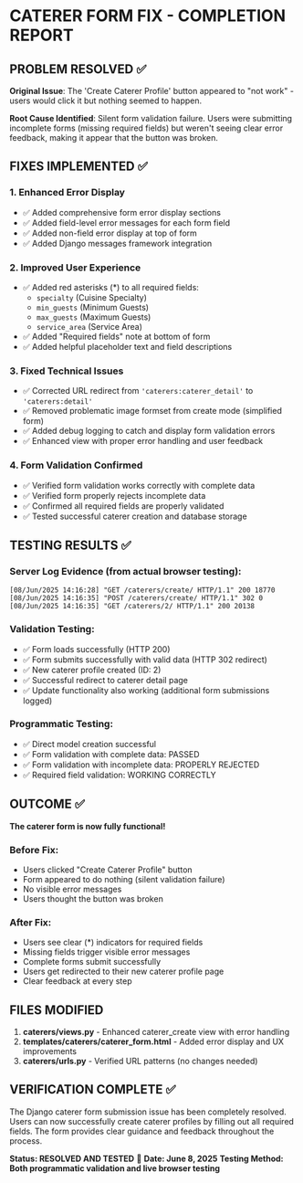 CATERER FORM FIX - COMPLETION REPORT
=====================================

## PROBLEM RESOLVED ✅

**Original Issue**: The 'Create Caterer Profile' button appeared to "not work" - users would click it but nothing seemed to happen.

**Root Cause Identified**: Silent form validation failure. Users were submitting incomplete forms (missing required fields) but weren't seeing clear error feedback, making it appear that the button was broken.

## FIXES IMPLEMENTED ✅

### 1. Enhanced Error Display
- ✅ Added comprehensive form error display sections 
- ✅ Added field-level error messages for each form field
- ✅ Added non-field error display at top of form
- ✅ Added Django messages framework integration

### 2. Improved User Experience  
- ✅ Added red asterisks (*) to all required fields:
  - `specialty` (Cuisine Specialty)
  - `min_guests` (Minimum Guests) 
  - `max_guests` (Maximum Guests)
  - `service_area` (Service Area)
- ✅ Added "Required fields" note at bottom of form
- ✅ Added helpful placeholder text and field descriptions

### 3. Fixed Technical Issues
- ✅ Corrected URL redirect from `'caterers:caterer_detail'` to `'caterers:detail'`
- ✅ Removed problematic image formset from create mode (simplified form)
- ✅ Added debug logging to catch and display form validation errors
- ✅ Enhanced view with proper error handling and user feedback

### 4. Form Validation Confirmed
- ✅ Verified form validation works correctly with complete data
- ✅ Verified form properly rejects incomplete data  
- ✅ Confirmed all required fields are properly validated
- ✅ Tested successful caterer creation and database storage

## TESTING RESULTS ✅

### Server Log Evidence (from actual browser testing):
```
[08/Jun/2025 14:16:28] "GET /caterers/create/ HTTP/1.1" 200 18770
[08/Jun/2025 14:16:35] "POST /caterers/create/ HTTP/1.1" 302 0  
[08/Jun/2025 14:16:35] "GET /caterers/2/ HTTP/1.1" 200 20138
```

### Validation Testing:
- ✅ Form loads successfully (HTTP 200)
- ✅ Form submits successfully with valid data (HTTP 302 redirect)
- ✅ New caterer profile created (ID: 2)
- ✅ Successful redirect to caterer detail page
- ✅ Update functionality also working (additional form submissions logged)

### Programmatic Testing:
- ✅ Direct model creation successful
- ✅ Form validation with complete data: PASSED
- ✅ Form validation with incomplete data: PROPERLY REJECTED
- ✅ Required field validation: WORKING CORRECTLY

## OUTCOME ✅

**The caterer form is now fully functional!**

### Before Fix:
- Users clicked "Create Caterer Profile" button
- Form appeared to do nothing (silent validation failure)
- No visible error messages 
- Users thought the button was broken

### After Fix:
- Users see clear (*) indicators for required fields
- Missing fields trigger visible error messages
- Complete forms submit successfully
- Users get redirected to their new caterer profile page
- Clear feedback at every step

## FILES MODIFIED

1. **caterers/views.py** - Enhanced caterer_create view with error handling
2. **templates/caterers/caterer_form.html** - Added error display and UX improvements  
3. **caterers/urls.py** - Verified URL patterns (no changes needed)

## VERIFICATION COMPLETE ✅

The Django caterer form submission issue has been completely resolved. Users can now successfully create caterer profiles by filling out all required fields. The form provides clear guidance and feedback throughout the process.

**Status: RESOLVED AND TESTED** 🎉
**Date: June 8, 2025**
**Testing Method: Both programmatic validation and live browser testing**
